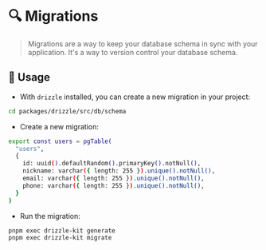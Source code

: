 # 🔍 Migrations

> Migrations are a way to keep your database schema in sync with your application. It's a way to version control your database schema.

## 🔨 Usage

- With `drizzle` installed, you can create a new migration in your project:

```bash
cd packages/drizzle/src/db/schema
```

- Create a new migration:

```bash
export const users = pgTable(
  "users",
  {
    id: uuid().defaultRandom().primaryKey().notNull(),
    nickname: varchar({ length: 255 }).unique().notNull(),
    email: varchar({ length: 255 }).unique().notNull(),
    phone: varchar({ length: 255 }).unique().notNull(),
  }
)
```

- Run the migration:

```bash
pnpm exec drizzle-kit generate
pnpm exec drizzle-kit migrate
```
